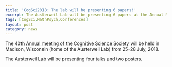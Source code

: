 ```yaml
---
title: 'CogSci2018: The lab will be presenting 6 papers!'
excerpt: The Austerweil Lab will be presenting 6 papers at the Annual Meeting of the Cognitive Science Society (4 talks, 2 posters).
tags: [CogSci,MathPsych,Conferences]
layout: post
category: news
---
```


The
[40th Annual meeting of the Cognitive Science Society](http://www.cognitivesciencesociety.org/conference/cogsci-2018/)
will be held in Madison, Wisconsin (home of the Austerweil Lab) from 25-28 July, 2018. 

The Austerweil Lab will be presenting four talks and two posters.
